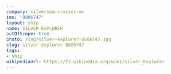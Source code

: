 ```yaml
---
company: silversea-cruises-mc
imo: '8806747'
layout: ship
name: SILVER EXPLORER
outOfScope: true
photo: /img/silver-explorer-8806747.jpg
slug: silver-explorer-8806747
tags:
- ship
wikipediaUrl: https://fr.wikipedia.org/wiki/Silver_Explorer
---
```

